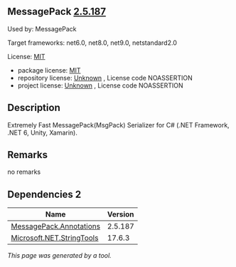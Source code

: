 MessagePack [2.5.187](https://www.nuget.org/packages/MessagePack/2.5.187)
--------------------

Used by: MessagePack

Target frameworks: net6.0, net8.0, net9.0, netstandard2.0

License: [MIT](../../../../licenses/mit) 

- package license: [MIT](https://licenses.nuget.org/MIT) 
- repository license: [Unknown](https://github.com/MessagePack-CSharp/MessagePack-CSharp) , License code NOASSERTION
- project license: [Unknown](https://github.com/neuecc/MessagePack-CSharp) , License code NOASSERTION

Description
-----------
Extremely Fast MessagePack(MsgPack) Serializer for C# (.NET Framework, .NET 6, Unity, Xamarin).

Remarks
-----------
no remarks


Dependencies 2
-----------

|Name|Version|
|----------|:----|
|[MessagePack.Annotations](../../../../packages/nuget.org/messagepack.annotations/2.5.187)|2.5.187|
|[Microsoft.NET.StringTools](../../../../packages/nuget.org/microsoft.net.stringtools/17.6.3)|17.6.3|

*This page was generated by a tool.*